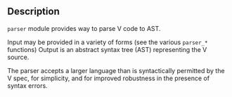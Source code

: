 ## Description

`parser` module provides way to parse V code to AST.

Input may be provided in a variety of forms (see the various `parser_*` functions)
Output is an abstract syntax tree (AST) representing the V source.

The parser accepts a larger language than is syntactically permitted by the V spec,
for simplicity, and for improved robustness in the presence of syntax errors.
